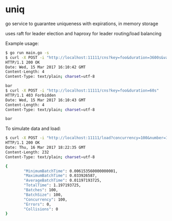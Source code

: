 # uniq
go service to guarantee uniqueness with expirations, in memory storage

uses raft for leader election and haproxy for leader routing/load balancing

Example usage:


```sh
$ go run main.go -s
$ curl -X POST -i "http://localhost:11111/cns?key=foo&duration=3600s&value=bar"
HTTP/1.1 200 OK
Date: Wed, 15 Mar 2017 16:10:42 GMT
Content-Length: 4
Content-Type: text/plain; charset=utf-8

bar
$ curl -X POST -i "http://localhost:11111/cns?key=foo&duration=60s"
HTTP/1.1 403 Forbidden
Date: Wed, 15 Mar 2017 16:10:43 GMT
Content-Length: 4
Content-Type: text/plain; charset=utf-8

bar

```

To simulate data and load:

```sh
$ curl -X POST -i "http://localhost:11111/load?concurrency=100&number=10000"
HTTP/1.1 200 OK
Date: Thu, 16 Mar 2017 18:22:35 GMT
Content-Length: 232
Content-Type: text/plain; charset=utf-8

{
        "MinimumBatchTime": 0.006153560000000001,
        "MaximumBatchTime": 0.033926587,
        "AverageBatchTime": 0.01197193725,
        "TotalTime": 1.197193725,
        "Batches": 100,
        "BatchSize": 100,
        "Concurrency": 100,
        "Errors": 0,
        "Collisions": 0
}
```




